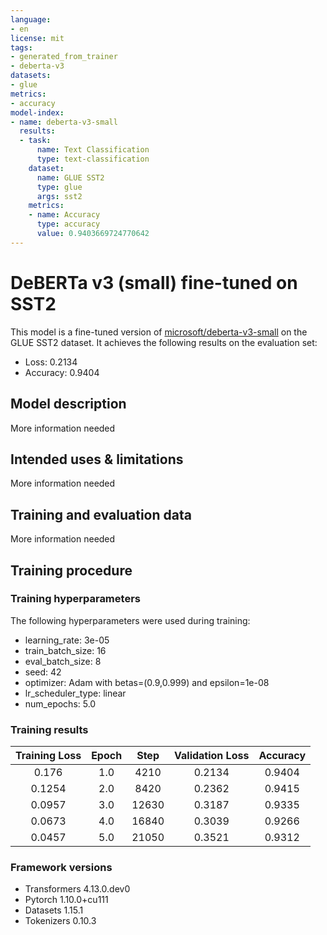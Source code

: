```yaml
---
language:
- en
license: mit
tags:
- generated_from_trainer
- deberta-v3
datasets:
- glue
metrics:
- accuracy
model-index:
- name: deberta-v3-small
  results:
  - task:
      name: Text Classification
      type: text-classification
    dataset:
      name: GLUE SST2
      type: glue
      args: sst2
    metrics:
    - name: Accuracy
      type: accuracy
      value: 0.9403669724770642
---
```


<!-- This model card has been generated automatically according to the information the Trainer had access to. You
should probably proofread and complete it, then remove this comment. -->

# DeBERTa v3 (small) fine-tuned on SST2

This model is a fine-tuned version of [microsoft/deberta-v3-small](https://huggingface.co/microsoft/deberta-v3-small) on the GLUE SST2 dataset.
It achieves the following results on the evaluation set:
- Loss: 0.2134
- Accuracy: 0.9404

## Model description

More information needed

## Intended uses & limitations

More information needed

## Training and evaluation data

More information needed

## Training procedure

### Training hyperparameters

The following hyperparameters were used during training:
- learning_rate: 3e-05
- train_batch_size: 16
- eval_batch_size: 8
- seed: 42
- optimizer: Adam with betas=(0.9,0.999) and epsilon=1e-08
- lr_scheduler_type: linear
- num_epochs: 5.0

### Training results

| Training Loss | Epoch | Step  | Validation Loss | Accuracy |
|:-------------:|:-----:|:-----:|:---------------:|:--------:|
| 0.176         | 1.0   | 4210  | 0.2134          | 0.9404   |
| 0.1254        | 2.0   | 8420  | 0.2362          | 0.9415   |
| 0.0957        | 3.0   | 12630 | 0.3187          | 0.9335   |
| 0.0673        | 4.0   | 16840 | 0.3039          | 0.9266   |
| 0.0457        | 5.0   | 21050 | 0.3521          | 0.9312   |


### Framework versions

- Transformers 4.13.0.dev0
- Pytorch 1.10.0+cu111
- Datasets 1.15.1
- Tokenizers 0.10.3
